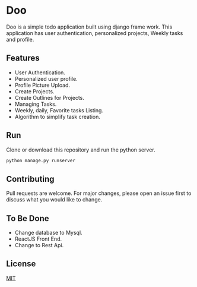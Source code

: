# Doo

Doo is a simple todo application built using django frame work. This application has user authentication, personalized projects, Weekly tasks and profile.

## Features

* User Authentication.
* Personalized user profile.
* Profile Picture Upload.
* Create Projects.
* Create Outlines for Projects.
* Managing Tasks.
* Weekly, daily, Favorite tasks Listing.
* Algorithm to simplify task creation.

## Run

Clone or download this repository and run the python server.

```bash
python manage.py runserver
```

## Contributing
Pull requests are welcome. For major changes, please open an issue first to discuss what you would like to change.

## To Be Done

* Change database to Mysql.
* ReactJS Front End.
* Change to Rest Api.


## License
[MIT](https://choosealicense.com/licenses/mit/)
